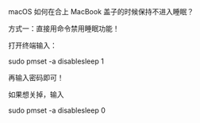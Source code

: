 macOS 如何在合上 MacBook 盖子的时候保持不进入睡眠？

方式一：直接用命令禁用睡眠功能！

打开终端输入：

sudo pmset -a disablesleep 1

再输入密码即可！

如果想关掉，输入

sudo pmset -a disablesleep 0
